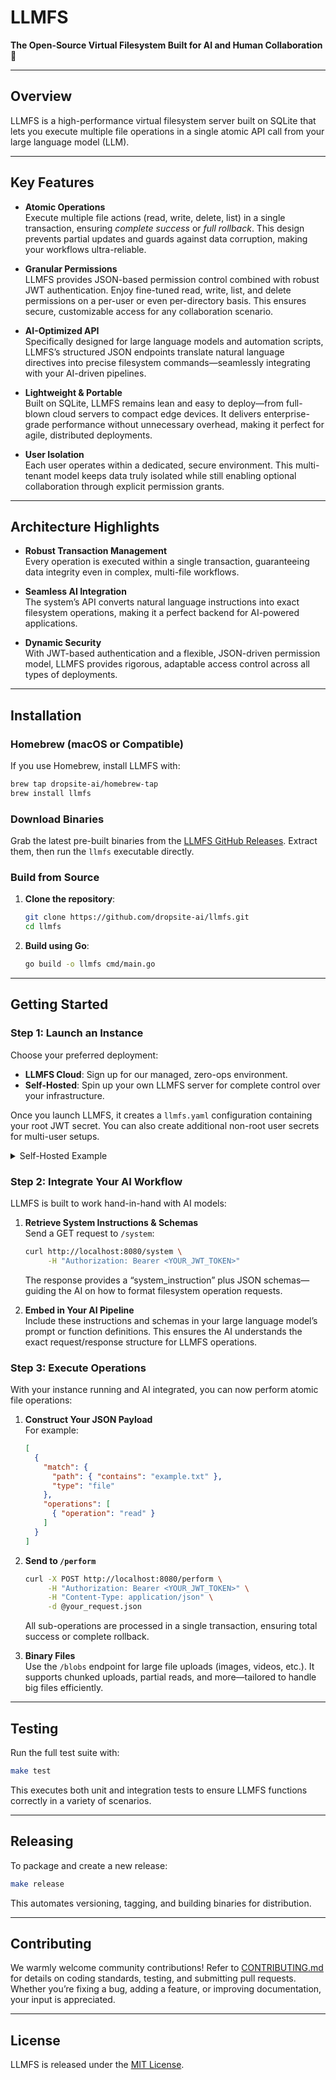 # LLMFS

**The Open-Source Virtual Filesystem Built for AI and Human Collaboration 🤝**

---

## Overview

LLMFS is a high-performance virtual filesystem server built on SQLite that lets you execute multiple file operations in a single atomic API call from your large language model (LLM).

---

## Key Features

- **Atomic Operations**  
  Execute multiple file actions (read, write, delete, list) in a single transaction, ensuring *complete success* or *full rollback*. This design prevents partial updates and guards against data corruption, making your workflows ultra-reliable.

- **Granular Permissions**  
  LLMFS provides JSON-based permission control combined with robust JWT authentication. Enjoy fine-tuned read, write, list, and delete permissions on a per-user or even per-directory basis. This ensures secure, customizable access for any collaboration scenario.

- **AI-Optimized API**  
  Specifically designed for large language models and automation scripts, LLMFS’s structured JSON endpoints translate natural language directives into precise filesystem commands—seamlessly integrating with your AI-driven pipelines.

- **Lightweight & Portable**  
  Built on SQLite, LLMFS remains lean and easy to deploy—from full-blown cloud servers to compact edge devices. It delivers enterprise-grade performance without unnecessary overhead, making it perfect for agile, distributed deployments.

- **User Isolation**  
  Each user operates within a dedicated, secure environment. This multi-tenant model keeps data truly isolated while still enabling optional collaboration through explicit permission grants.

---

## Architecture Highlights

- **Robust Transaction Management**  
  Every operation is executed within a single transaction, guaranteeing data integrity even in complex, multi-file workflows.

- **Seamless AI Integration**  
  The system’s API converts natural language instructions into exact filesystem operations, making it a perfect backend for AI-powered applications.

- **Dynamic Security**  
  With JWT-based authentication and a flexible, JSON-driven permission model, LLMFS provides rigorous, adaptable access control across all types of deployments.

---

## Installation

### Homebrew (macOS or Compatible)

If you use Homebrew, install LLMFS with:
```bash
brew tap dropsite-ai/homebrew-tap
brew install llmfs
```

### Download Binaries

Grab the latest pre-built binaries from the [LLMFS GitHub Releases](https://github.com/dropsite-ai/llmfs/releases). Extract them, then run the `llmfs` executable directly.

### Build from Source

1. **Clone the repository**:
   ```bash
   git clone https://github.com/dropsite-ai/llmfs.git
   cd llmfs
   ```
2. **Build using Go**:
   ```bash
   go build -o llmfs cmd/main.go
   ```

---

## Getting Started

### Step 1: Launch an Instance

Choose your preferred deployment:

- **LLMFS Cloud**: Sign up for our managed, zero-ops environment.  
- **Self-Hosted**: Spin up your own LLMFS server for complete control over your infrastructure.

Once you launch LLMFS, it creates a `llmfs.yaml` configuration containing your root JWT secret. You can also create additional non-root user secrets for multi-user setups.

<details>
<summary>Self-Hosted Example</summary>

```bash
./llmfs -db llmfs.db \
        -yaml llmfs.yaml \
        -owner root \
        -port 8080
```

The server listens on the specified port (8080 in this example).
</details>

### Step 2: Integrate Your AI Workflow

LLMFS is built to work hand-in-hand with AI models:

1. **Retrieve System Instructions & Schemas**  
   Send a GET request to `/system`:
   ```bash
   curl http://localhost:8080/system \
        -H "Authorization: Bearer <YOUR_JWT_TOKEN>"
   ```
   The response provides a “system_instruction” plus JSON schemas—guiding the AI on how to format filesystem operation requests.

2. **Embed in Your AI Pipeline**  
   Include these instructions and schemas in your large language model’s prompt or function definitions. This ensures the AI understands the exact request/response structure for LLMFS operations.

### Step 3: Execute Operations

With your instance running and AI integrated, you can now perform atomic file operations:

1. **Construct Your JSON Payload**  
   For example:
   ```json
   [
     {
       "match": {
         "path": { "contains": "example.txt" },
         "type": "file"
       },
       "operations": [
         { "operation": "read" }
       ]
     }
   ]
   ```

2. **Send to `/perform`**  
   ```bash
   curl -X POST http://localhost:8080/perform \
        -H "Authorization: Bearer <YOUR_JWT_TOKEN>" \
        -H "Content-Type: application/json" \
        -d @your_request.json
   ```
   All sub-operations are processed in a single transaction, ensuring total success or complete rollback.

3. **Binary Files**  
   Use the `/blobs` endpoint for large file uploads (images, videos, etc.). It supports chunked uploads, partial reads, and more—tailored to handle big files efficiently.

---

## Testing

Run the full test suite with:

```bash
make test
```

This executes both unit and integration tests to ensure LLMFS functions correctly in a variety of scenarios.

---

## Releasing

To package and create a new release:

```bash
make release
```

This automates versioning, tagging, and building binaries for distribution.

---

## Contributing

We warmly welcome community contributions! Refer to [CONTRIBUTING.md](CONTRIBUTING.md) for details on coding standards, testing, and submitting pull requests. Whether you’re fixing a bug, adding a feature, or improving documentation, your input is appreciated.

---

## License

LLMFS is released under the [MIT License](LICENSE).
